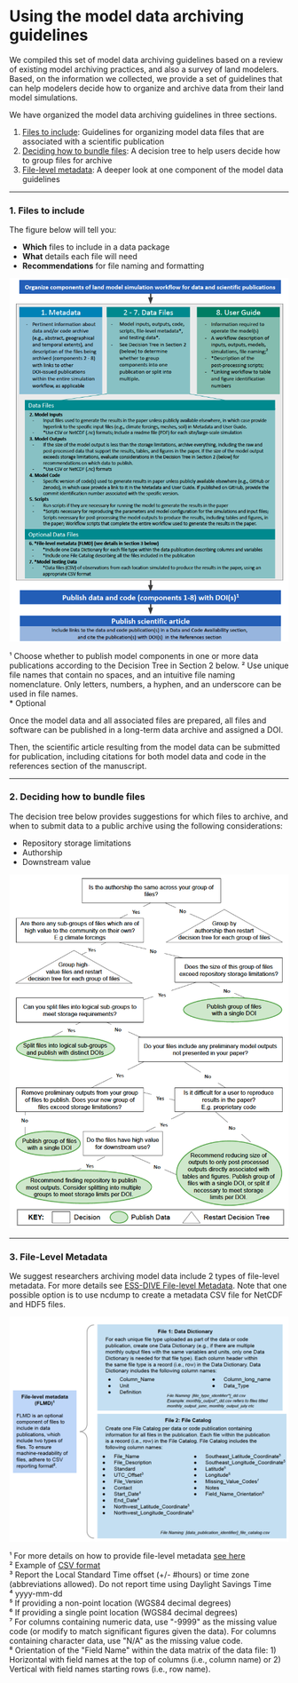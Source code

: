 # Using the model data archiving guidelines

We compiled this set of model data archiving guidelines based on a review of existing model archiving practices, and also a survey of land modelers. Based, on the information we collected, we provide a set of guidelines that can help modelers decide how to organize and archive data from their land model simulations.

We have organized the model data archiving guidelines in three sections.  
1. [Files to include](#1-files-to-include): Guidelines for organizing model data files that are associated with a scientific publication  
2. [Deciding how to bundle files](#2-deciding-how-to-bundle-files): A decision tree to help users decide how to group files for archive
3. [File-level metadata](#3-file-level-metadata): A deeper look at one component of the model data guidelines  

---

### 1. Files to include  

The figure below will tell you:   
- **Which** files to include in a data package  
- **What** details each file will need  
- **Recommendations** for file naming and formatting   

![Recommended guidelines for publicly archiving land model data and code associated with journal articles to enhance their usability and enable data synthesis. (image from Simmonds et al 2021)](.gitbook/assets/model_data_guidelines_diagram.png)  

&#185; Choose whether to publish model components in one or more data publications according to the Decision Tree in Section 2 below.  &#178; Use unique file names that contain no spaces, and an intuitive file naming nomenclature. Only letters, numbers, a hyphen, and an underscore can be used in file names.  
&#42; Optional  

Once the model data and all associated files are prepared, all files and software can be published in a long-term data archive and assigned a DOI.  

Then, the scientific article resulting from the model data can be submitted for publication, including citations for both model data and code in the references section of the manuscript.  

---  
### 2. Deciding how to bundle files  

The decision tree below provides suggestions for which files to archive, and when to submit data to a public archive using the following considerations:  
- Repository storage limitations  
- Authorship  
- Downstream value  

![Decision tree that can help users decide whic files to bundle together and archive for their models](.gitbook/assets/model_data_guidelines_decision_tree.png)  

--- 
### 3. File-Level Metadata   

We suggest researchers archiving model data include 2 types of file-level metadata. For more details see [ESS-DIVE File-level Metadata](https://github.com/ess-dive-community/essdive-file-level-metadata). Note that one possible option is to use ncdump to create a metadata CSV file for NetCDF and HDF5 files.  

![Diagram showing the different components of file-level metadata that can be uploaded as part of a complete data package](.gitbook/assets/model_data_guidelines_flmd.png)  

&#185; For more details on how to provide file-level metadata [see here](https://github.com/ess-dive-community/essdive-file-level-metadata)  
&#178; Example of [CSV format](https://github.com/ess-dive-community/essdive-csv-structure)  
&#179; Report the Local Standard Time offset (+/- #hours) or time zone (abbreviations allowed). Do not report time using Daylight Savings Time  
&#8308; yyyy-mm-dd  
&#8309; If providing a non-point location (WGS84 decimal degrees)  
&#8310; If providing a single point location (WGS84 decimal degrees)  
&#8311; For columns containing numeric data, use "-9999" as the missing value code (or modify to match significant figures given the data). For columns containing character data, use "N/A" as the missing value code.  
&#8312; Orientation of the "Field Name" within the data matrix of the data file: 1) Horizontal with field names at the top of columns (i.e., column name) or 2) Vertical with field names starting rows (i.e., row name).  
